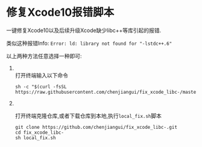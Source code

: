 # 修复Xcode10报错脚本
一键修复Xcode10以及后续升级Xcode缺少libc++等库引起的报错.

类似这种报错Info: `Error: ld: library not found for "-lstdc++.6"`

以上两种方法任意选择一种即可:

1. <br>打开终端输入以下命令

   ```shell
   sh -c "$(curl -fsSL https://raw.githubusercontent.com/chenjiangui/fix_xcode_libc-/master/network_fix.sh)"
   ```

   

2. <br>

   打开终端克隆仓库,或者下载仓库到本地,执行`local_fix.sh`脚本

   ```shell
   git clone https://github.com/chenjiangui/fix_xcode_libc-.git
   cd fix_xcode_libc-
   sh local_fix.sh
   ```



